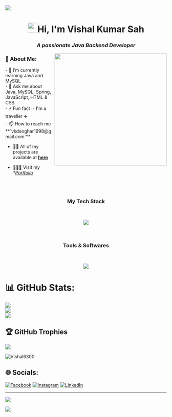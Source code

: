 <img src="https://capsule-render.vercel.app/api?type=waving&color=gradient&height=100&section=header">
<h1 align="center"><img src="https://media.giphy.com/media/hvRJCLFzcasrR4ia7z/giphy.gif" width="30">Hi, I'm Vishal Kumar Sah</h1>
<h3 align="center"><i>A passionate Java Backend Developer</i></h3>

<img src="https://camo.githubusercontent.com/5ddf73ad3a205111cf8c686f687fc216c2946a75005718c8da5b837ad9de78c9/68747470733a2f2f7468756d62732e6766796361742e636f6d2f4576696c4e657874446576696c666973682d736d616c6c2e676966" width="350px" align="right">

<h3>💫 About Me:</h3>
<p>
- 🌱 I’m currently learning Java and MySQL <br>
- 💬 Ask me about Java, MySQL, Spring, JavaScript, HTML & CSS. <br>
- ⚡ Fun fact :- I'm a traveller ✈️ <br>
- 📫  How to reach me **`vkdeoghar1998@gmail.com`** <br>
  
- 👨‍💻 All of my projects are available at **[here](https://github.com/Vishal6300/Vishal6300)**

- 👨🏻‍🎓 Visit my **[Portfolio](https://vishal6300.github.io/)*
</p>

<br/><br/>
<!-------------- TEch Stack --------------->
 <h3 align="center">My Tech Stack</h3>
<br/>
<p align="center" >
  <a href="https://skillicons.dev">
    <img src="https://skillicons.dev/icons?i=java,js,spring,hibernate,mysql,html,css,bootstrap" />
  </a>
</p>
<br/>
<h3 align="center">Tools & Softwares</h3>

<br/>
<p align="center" >
  <a href="https://skillicons.dev">
    <img src="https://skillicons.dev/icons?i=eclipse,git,github,maven,vscode,idea,mysql,replit" />
  </a>
</p>

# 📊 GitHub Stats:
![](https://github-readme-stats.vercel.app/api?username=Vishal6300&theme=dark&hide_border=false&include_all_commits=true&count_private=true)<br/>
![](https://github-readme-streak-stats.herokuapp.com/?user=Vishal6300&theme=dark&hide_border=false)<br/>
![](https://github-readme-stats.vercel.app/api/top-langs/?username=Vishal6300&theme=dark&hide_border=false&include_all_commits=true&count_private=true&layout=compact)

## 🏆 GitHub Trophies
![](https://github-profile-trophy.vercel.app/?username=Vishal6300&theme=radical&no-frame=false&no-bg=false&margin-w=4)

<p><img align="center" src="https://github-readme-activity-graph.cyclic.app/graph?username=Vishal6300&theme=tokyo-night" alt="Vishal6300" /></p>


## 🌐 Socials:
[![Facebook](https://img.shields.io/badge/Facebook-%231877F2.svg?logo=Facebook&logoColor=white)](https://www.facebook.com/monuraj.sah/) [![Instagram](https://img.shields.io/badge/Instagram-%23E4405F.svg?logo=Instagram&logoColor=white)](https://www.instagram.com/vishalraj7870/) [![LinkedIn](https://img.shields.io/badge/LinkedIn-%230077B5.svg?logo=linkedin&logoColor=white)](https://linkedin.com/in/https://www.linkedin.com/in/vishal-kumar-sah-147a67246/)

---
[![](https://visitcount.itsvg.in/api?id=Vishal6300&icon=9&color=0)](https://visitcount.itsvg.in)

<img src="https://capsule-render.vercel.app/api?type=waving&color=gradient&height=100&section=footer">

<!-- Proudly created with GPRM ( https://gprm.itsvg.in ) -->

